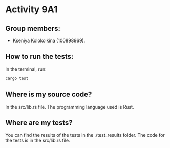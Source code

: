 # Activity 9A1
## Group members: 
- Kseniya Kolokolkina (100898969). 

## How to run the tests: 
In the terminal, run: 
```bash
cargo test
```

## Where is my source code? 
In the src/lib.rs file. The programming language used is Rust. 

## Where are my tests? 
You can find the results of the tests in the ./test_results folder. The code for the tests is in the src/lib.rs file. 

